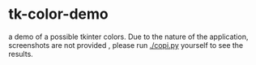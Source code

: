 # tk-color-demo
a demo of a possible tkinter colors. Due to the nature of the application, screenshots are not provided , please run [./copi.py](copi.py) yourself to see the results.
